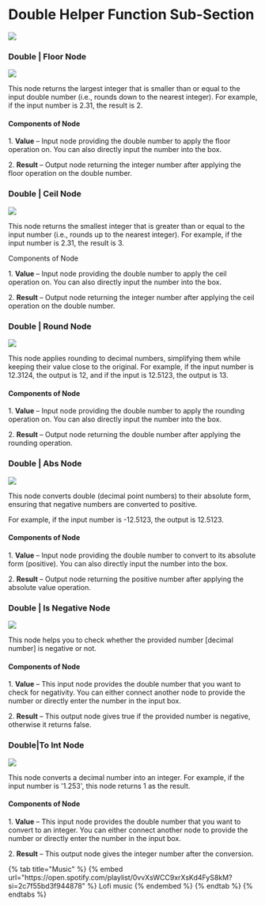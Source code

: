 # Double Helper Function Sub-Section

![](../../../.gitbook/assets/helper-double.gif)

### Double | Floor Node

![](../../../.gitbook/assets/double-floor.png)

This node returns the largest integer that is smaller than or equal to the input double number (i.e., rounds down to the nearest integer). For example, if the input number is 2.31, the result is 2.

#### Components of Node

1\. **Value** – Input node providing the double number to apply the floor operation on. You can also directly input the number into the box.&#x20;

2\. **Result** – Output node returning the integer number after applying the floor operation on the double number.

### Double | Ceil Node

![](../../../.gitbook/assets/double-ceil.png)

This node returns the smallest integer that is greater than or equal to the input number (i.e., rounds up to the nearest integer). For example, if the input number is 2.31, the result is 3.

Components of Node

1\. **Value** – Input node providing the double number to apply the ceil operation on. You can also directly input the number into the box.

2\.   **Result** –  Output node returning the integer number after applying the ceil operation on the double number.

### Double | Round Node

![](../../../.gitbook/assets/double-round.png)

This node applies rounding to decimal numbers, simplifying them while keeping their value close to the original. For example, if the input number is 12.3124, the output is 12, and if the input is 12.5123, the output is 13.

#### Components of Node

1\. **Value** – Input node providing the double number to apply the rounding operation on. You can also directly input the number into the box.

2\. **Result** – Output node returning the double number after applying the rounding operation.

### Double | Abs Node

![](../../../.gitbook/assets/double-abs.png)

This node converts double (decimal point numbers) to their absolute form, ensuring that negative numbers are converted to positive.

For example, if the input number is -12.5123, the output is 12.5123.&#x20;

#### Components of Node

1\. **Value** –   Input node providing the double number to convert to its absolute form (positive). You can also directly input the number into the box.

2\. **Result** – Output node returning the positive number after applying the absolute value operation.


### Double | Is Negative Node

![](../../../.gitbook/assets/double-isnavigative.png)

This node helps you to check whether the provided number \[decimal number] is negative or not.

#### Components of Node

1\. **Value** – This input node provides the double number that you want to check for negativity. You can either connect another node to provide the number or directly enter the number in the input box.

2\.   **Result** – This output node gives true if the provided number is negative, otherwise it returns false.

### Double|To Int Node

![](../../../.gitbook/assets/double-toint.png)

This node converts a decimal number into an integer. For example, if the input number is '1.253', this node returns 1 as the result.

#### Components of Node

1\. **Value** – This input node provides the double number that you want to convert to an integer. You can either connect another node to provide the number or directly enter the number in the input box.

2\.   **Result** – This output node gives the integer number after the conversion.

<div class="container">
  {% tab title="Music" %}
  {% embed url="https://open.spotify.com/playlist/0vvXsWCC9xrXsKd4FyS8kM?si=2c7f55bd3f944878" %}
  Lofi music
  {% endembed %}
  {% endtab %}
  {% endtabs %}
</div>
